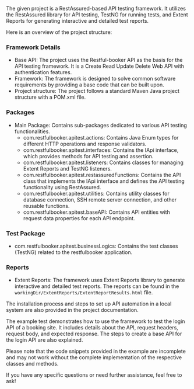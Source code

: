 The given project is a RestAssured-based API testing framework. It utilizes the RestAssured library for API testing, TestNG for running tests, and Extent Reports for generating interactive and detailed test reports.

Here is an overview of the project structure:

### Framework Details
- Base API: The project uses the Restful-booker API as the basis for the API testing framework. It is a Create Read Update Delete Web API with authentication features.
- Framework: The framework is designed to solve common software requirements by providing a base code that can be built upon.
- Project structure: The project follows a standard Maven Java project structure with a POM.xml file.

### Packages
- Main Package: Contains sub-packages dedicated to various API testing functionalities.
  - com.restfulbooker.apitest.actions: Contains Java Enum types for different HTTP operations and response validators.
  - com.restfulbooker.apitest.interfaces: Contains the IApi interface, which provides methods for API testing and assertion.
  - com.restfulbooker.apitest.listeners: Contains classes for managing Extent Reports and TestNG listeners.
  - com.restfulbooker.apitest.restassuredFunctions: Contains the API class that implements the IApi interface and defines the API testing functionality using RestAssured.
  - com.restfulbooker.apitest.utilities: Contains utility classes for database connection, SSH remote server connection, and other reusable functions.
  - com.restfulbooker.apitest.baseAPI: Contains API entities with request data properties for each API endpoint.

### Test Package
- com.restfulbooker.apitest.businessLogics: Contains the test classes (TestNG) related to the restfulbooker application.

### Reports
- Extent Reports: The framework uses Extent Reports library to generate interactive and detailed test reports. The reports can be found in the `workingDir/ExtentReports/ExtentReportResults.html` file.

The installation process and steps to set up API automation in a local system are also provided in the project documentation.

The example test demonstrates how to use the framework to test the login API of a booking site. It includes details about the API, request headers, request body, and expected response. The steps to create a base API for the login API are also explained.

Please note that the code snippets provided in the example are incomplete and may not work without the complete implementation of the respective classes and methods.

If you have any specific questions or need further assistance, feel free to ask!
